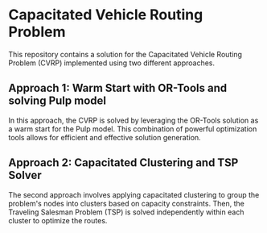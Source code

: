 
# Capacitated Vehicle Routing Problem 

This repository contains a solution for the Capacitated Vehicle Routing Problem (CVRP) implemented using two different approaches.

## Approach 1: Warm Start with OR-Tools and solving Pulp model

In this approach, the CVRP is solved by leveraging the OR-Tools solution as a warm start for the Pulp model. This combination of powerful optimization tools allows for efficient and effective solution generation.

## Approach 2: Capacitated Clustering and TSP Solver

The second approach involves applying capacitated clustering to group the problem's nodes into clusters based on capacity constraints. Then, the Traveling Salesman Problem (TSP) is solved independently within each cluster to optimize the routes.

